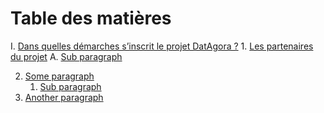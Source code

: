 # Table des matières


I. [Dans quelles démarches s’inscrit le projet DatAgora ?](#I)
    1. [Les partenaires du projet](#IA)
        A. [Sub paragraph](#subparagraph1)
        
2. [Some paragraph](#paragraph1)
    1. [Sub paragraph](#subparagraph1)
3. [Another paragraph](#paragraph2)
